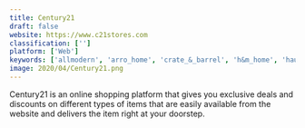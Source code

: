 ```yaml
---
title: Century21
draft: false 
website: https://www.c21stores.com
classification: ['']
platform: ['Web']
keywords: ['allmodern', 'arro_home', 'crate_&_barrel', 'h&m_home', 'hautelook', 'hayneedle', 'home_depot', 'houzz', 'joss_and_main', 'lexmod', 'nordstrom_rack', 'one_kings_lane', 'world_market']
image: 2020/04/Century21.png
---
```

Century21 is an online shopping platform that gives you exclusive deals and discounts on different types of items that are easily available from the website and delivers the item right at your doorstep.